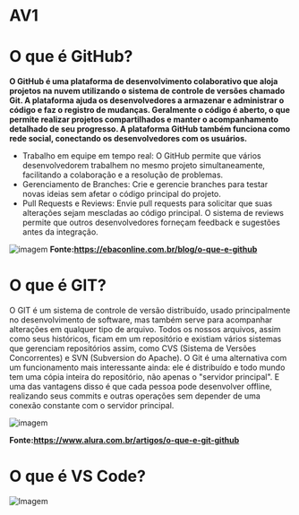 # AV1
# O que é GitHub?

**O GitHub é uma plataforma de desenvolvimento colaborativo que aloja projetos na nuvem utilizando o sistema de controle de versões chamado Git. A plataforma ajuda os desenvolvedores a armazenar e administrar o código e faz o registro de mudanças. Geralmente o código é aberto, o que permite realizar projetos compartilhados e manter o acompanhamento detalhado de seu progresso. A plataforma GitHub também funciona como rede social, conectando os desenvolvedores com os usuários.**

* Trabalho em equipe em tempo real: O GitHub permite que vários desenvolvedorem trabalhem no mesmo projeto simultaneamente, facilitando a colaboração e a resolução de problemas.
* Gerenciamento de Branches: Crie e gerencie branches para testar novas ideias sem afetar o código principal do projeto.
* Pull Requests e Reviews: Envie pull requests para solicitar que suas alterações sejam mescladas ao código principal. O sistema de reviews permite que outros desenvolvedores forneçam feedback e sugestões antes da integração.

![imagem](https://github.githubassets.com/assets/illu-copilot-editor-6474457a5b19.png)
**Fonte:<https://ebaconline.com.br/blog/o-que-e-github>**
# O que é GIT?

O GIT é um sistema de controle de versão distribuído, usado principalmente no desenvolvimento de software, mas também serve para acompanhar alterações em qualquer tipo de arquivo. Todos os nossos arquivos, assim como seus históricos, ficam em um repositório e existiam vários sistemas que gerenciam repositórios assim, como CVS (Sistema de Versões Concorrentes) e SVN (Subversion do Apache). O Git é uma alternativa com um funcionamento mais interessante ainda: ele é distribuído e todo mundo tem uma cópia inteira do repositório, não apenas o "servidor principal". E uma das vantagens disso é que cada pessoa pode desenvolver offline, realizando seus commits e outras operações sem depender de uma conexão constante com o servidor principal. 

![imagem](https://lh5.googleusercontent.com/GON_64dRForX0sHEEPo3Ftwzs2y3vm1vSRfM4fXms0NUshggh_BKIIiqm9yddHVtO_jkEnskIZJJGIu26BPh7zu4W1XQ3C1-DJlt3RhHa9ZKz3J2tmoCrBbgcvS48PdhD2auceGd)

**Fonte:<https://www.alura.com.br/artigos/o-que-e-git-github>**

# O que é VS Code?


![Imagem](https://dkrn4sk0rn31v.cloudfront.net/uploads/2021/04/vs-code-configuracoes.png)
